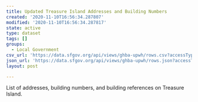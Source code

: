 ```yaml
---
title: Updated Treasure Island Addresses and Building Numbers
created: '2020-11-10T16:56:34.287807'
modified: '2020-11-10T16:56:34.287817'
state: active
type: dataset
tags: []
groups:
  - Local Government
csv_url: 'https://data.sfgov.org/api/views/ghba-upwh/rows.csv?accessType=DOWNLOAD'
json_url: 'https://data.sfgov.org/api/views/ghba-upwh/rows.json?accessType=DOWNLOAD'
layout: post

---
```

List of addresses, building numbers, and building references on Treasure Island.
